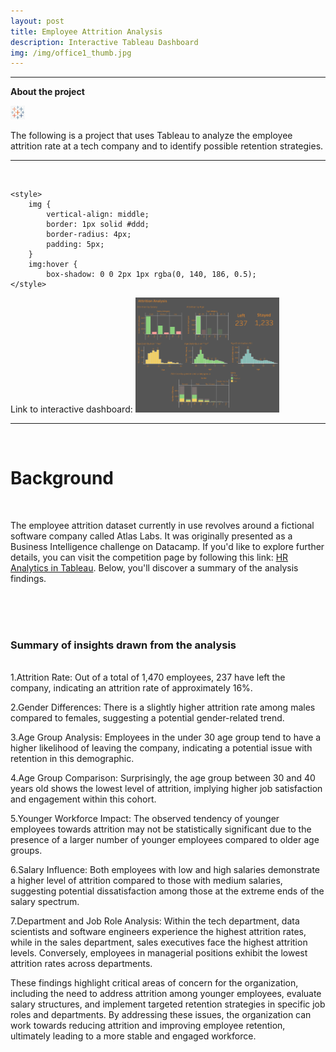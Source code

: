 ```yaml
---
layout: post
title: Employee Attrition Analysis
description: Interactive Tableau Dashboard
img: /img/office1_thumb.jpg
---
```


---

**About the project**

![](/img/tableau_icon.png)

The following is a project that uses Tableau to analyze the employee attrition rate at a tech company and to identify possible retention strategies. 

---

<br/>

<html>
  
<head>  
     
    <style>
        img {
            vertical-align: middle;
            border: 1px solid #ddd;
            border-radius: 4px;
            padding: 5px;            
        }
        img:hover {
            box-shadow: 0 0 2px 1px rgba(0, 140, 186, 0.5);
    </style>
</head>
  
<body>
    <span>
        Link to interactive dashboard:
    </span>
    <a target="_blank" href="https://public.tableau.com/app/profile/alin.airinei/viz/EmployeeAttritionAnalysis_16850435643630/Dashboard1">
      <img src="/img/attrition_dem.png" alt="" style="width:230px">
    </a>  
    
</body>
  
</html>

<br/>

---

<br/>

# Background
<br/>

The employee attrition dataset currently in use revolves around a fictional software company called Atlas Labs. It was originally presented as a Business Intelligence challenge on Datacamp. If you'd like to explore further details, you can visit the competition page by following this link: [HR Analytics in Tableau](https://app.datacamp.com/learn/competitions/hr-analytics-tableau). Below, you'll discover a summary of the analysis findings.   

<br/>

<div style='text-align: center;' class='img_row'>
    <img class='col two' src='{{ site.baseurl }}/img/attrition_dem.png' alt=''/>
</div>
<br/>  



### Summary of insights drawn from the analysis
<br/>
1.Attrition Rate: Out of a total of 1,470 employees, 237 have left the company, indicating an attrition rate of approximately 16%.

2.Gender Differences: There is a slightly higher attrition rate among males compared to females, suggesting a potential gender-related trend.

3.Age Group Analysis: Employees in the under 30 age group tend to have a higher likelihood of leaving the company, indicating a potential issue with retention in this demographic.

4.Age Group Comparison: Surprisingly, the age group between 30 and 40 years old shows the lowest level of attrition, implying higher job satisfaction and engagement within this cohort.

5.Younger Workforce Impact: The observed tendency of younger employees towards attrition may not be statistically significant due to the presence of a larger number of younger employees compared to older age groups.

6.Salary Influence: Both employees with low and high salaries demonstrate a higher level of attrition compared to those with medium salaries, suggesting potential dissatisfaction among those at the extreme ends of the salary spectrum.

7.Department and Job Role Analysis: Within the tech department, data scientists and software engineers experience the highest attrition rates, while in the sales department, sales executives face the highest attrition levels. Conversely, employees in managerial positions exhibit the lowest attrition rates across departments.

These findings highlight critical areas of concern for the organization, including the need to address attrition among younger employees, evaluate salary structures, and implement targeted retention strategies in specific job roles and departments. By addressing these issues, the organization can work towards reducing attrition and improving employee retention, ultimately leading to a more stable and engaged workforce.

<div style='text-align: center;' class='img_row'>
    <img class='col two' src='{{ site.baseurl }}/img/attrition_dep.png' alt=''/>
</div>
<br/>  


